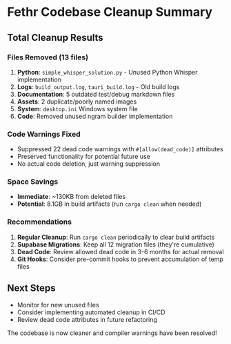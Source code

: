 # Fethr Codebase Cleanup Summary

## Total Cleanup Results

### Files Removed (13 files)
1. **Python**: `simple_whisper_solution.py` - Unused Python Whisper implementation
2. **Logs**: `build_output.log`, `tauri_build.log` - Old build logs
3. **Documentation**: 5 outdated test/debug markdown files
4. **Assets**: 2 duplicate/poorly named images
5. **System**: `desktop.ini` Windows system file
6. **Code**: Removed unused ngram builder implementation

### Code Warnings Fixed
- Suppressed 22 dead code warnings with `#[allow(dead_code)]` attributes
- Preserved functionality for potential future use
- No actual code deletion, just warning suppression

### Space Savings
- **Immediate**: ~130KB from deleted files
- **Potential**: 8.1GB in build artifacts (run `cargo clean` when needed)

### Recommendations
1. **Regular Cleanup**: Run `cargo clean` periodically to clear build artifacts
2. **Supabase Migrations**: Keep all 12 migration files (they're cumulative)
3. **Dead Code**: Review allowed dead code in 3-6 months for actual removal
4. **Git Hooks**: Consider pre-commit hooks to prevent accumulation of temp files

## Next Steps
- Monitor for new unused files
- Consider implementing automated cleanup in CI/CD
- Review dead code attributes in future refactoring

The codebase is now cleaner and compiler warnings have been resolved!